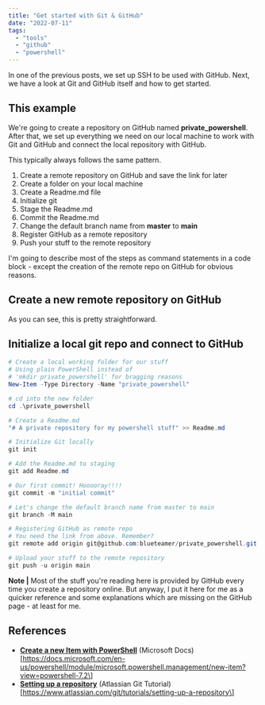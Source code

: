 ```yaml
---
title: "Get started with Git & GitHub"
date: "2022-07-11"
tags: 
  - "tools"
  - "github"
  - "powershell"
---
```


In one of the previous posts, we set up SSH to be used with GitHub. Next, we have a look at Git and GitHub itself and how to get started.

## This example

We're going to create a repository on GitHub named **private\_powershell**. After that, we set up everything we need on our local machine to work with Git and GitHub and connect the local repository with GitHub.

This typically always follows the same pattern.

1. Create a remote repository on GitHub and save the link for later
2. Create a folder on your local machine
3. Create a Readme.md file
4. Initialize git
5. Stage the Readme.md
6. Commit the Readme.md
7. Change the default branch name from **master** to **main**
8. Register GitHub as a remote repository
9. Push your stuff to the remote repository

I'm going to describe most of the steps as command statements in a code block - except the creation of the remote repo on GitHub for obvious reasons.

## Create a new remote repository on GitHub

As you can see, this is pretty straightforward.

## Initialize a local git repo and connect to GitHub

```powershell
# Create a local working folder for our stuff 
# Using plain PowerShell instead of 
# 'mkdir private_powershell' for bragging reasons
New-Item -Type Directory -Name "private_powershell" 

# cd into the new folder 
cd .\private_powershell 

# Create a Readme.md
"# A private repository for my powershell stuff" >> Readme.md 

# Initialize Git locally 
git init 

# Add the Readme.md to staging 
git add Readme.md 

# Our first commit! Hooooray!!!!
git commit -m "initial commit" 

# Let's change the default branch name from master to main 
git branch -M main 

# Registering GitHub as remote repo 
# You need the link from above. Remember?
git remote add origin git@github.com:blueteamer/private_powershell.git 

# Upload your stuff to the remote repository 
git push -u origin main 
```

**Note |** Most of the stuff you're reading here is provided by GitHub every time you create a repository online. But anyway, I put it here for me as a quicker reference and some explanations which are missing on the GitHub page - at least for me.

## References

- **[Create a new Item with PowerShell](https://docs.microsoft.com/en-us/powershell/module/microsoft.powershell.management/new-item?view=powershell-7.2)** (Microsoft Docs)  
    \[https://docs.microsoft.com/en-us/powershell/module/microsoft.powershell.management/new-item?view=powershell-7.2\]
- **[Setting up a repository](https://www.atlassian.com/git/tutorials/setting-up-a-repository)** (Atlassian Git Tutorial)  
    \[https://www.atlassian.com/git/tutorials/setting-up-a-repository\]
